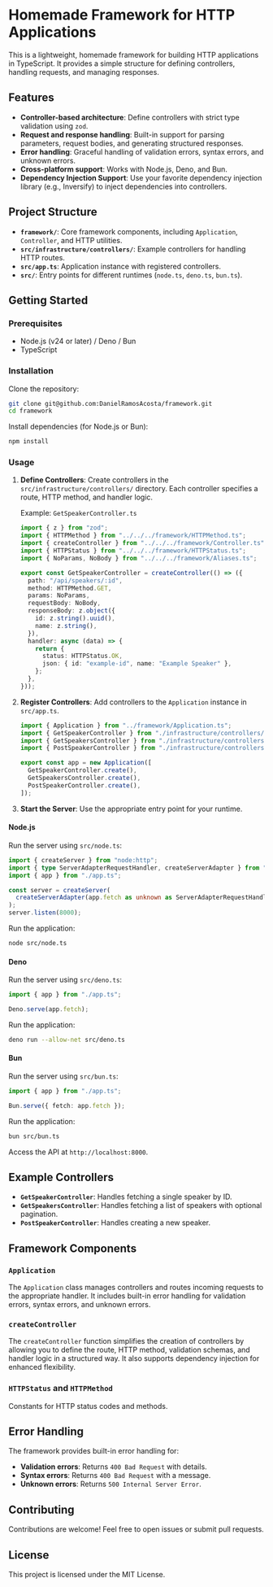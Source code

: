 # Homemade Framework for HTTP Applications

This is a lightweight, homemade framework for building HTTP applications in TypeScript. It provides a simple structure for defining controllers, handling requests, and managing responses.

## Features

- **Controller-based architecture**: Define controllers with strict type validation using `zod`.
- **Request and response handling**: Built-in support for parsing parameters, request bodies, and generating structured responses.
- **Error handling**: Graceful handling of validation errors, syntax errors, and unknown errors.
- **Cross-platform support**: Works with Node.js, Deno, and Bun.
- **Dependency Injection Support**: Use your favorite dependency injection library (e.g., Inversify) to inject dependencies into controllers.

## Project Structure

- **`framework/`**: Core framework components, including `Application`, `Controller`, and HTTP utilities.
- **`src/infrastructure/controllers/`**: Example controllers for handling HTTP routes.
- **`src/app.ts`**: Application instance with registered controllers.
- **`src/`**: Entry points for different runtimes (`node.ts`, `deno.ts`, `bun.ts`).

## Getting Started

### Prerequisites

- Node.js (v24 or later) / Deno / Bun
- TypeScript

### Installation

Clone the repository:

```bash
git clone git@github.com:DanielRamosAcosta/framework.git
cd framework
```

Install dependencies (for Node.js or Bun):

```bash
npm install
```

### Usage

1. **Define Controllers**: Create controllers in the `src/infrastructure/controllers/` directory. Each controller specifies a route, HTTP method, and handler logic.

    Example: `GetSpeakerController.ts`
    ```typescript
    import { z } from "zod";
    import { HTTPMethod } from "../../../framework/HTTPMethod.ts";
    import { createController } from "../../../framework/Controller.ts";
    import { HTTPStatus } from "../../../framework/HTTPStatus.ts";
    import { NoParams, NoBody } from "../../../framework/Aliases.ts";

    export const GetSpeakerController = createController(() => ({
      path: "/api/speakers/:id",
      method: HTTPMethod.GET,
      params: NoParams,
      requestBody: NoBody,
      responseBody: z.object({
        id: z.string().uuid(),
        name: z.string(),
      }),
      handler: async (data) => {
        return {
          status: HTTPStatus.OK,
          json: { id: "example-id", name: "Example Speaker" },
        };
      },
    }));
    ```

2. **Register Controllers**: Add controllers to the `Application` instance in `src/app.ts`.

    ```typescript
    import { Application } from "../framework/Application.ts";
    import { GetSpeakerController } from "./infrastructure/controllers/GetSpeakerController.ts";
    import { GetSpeakersController } from "./infrastructure/controllers/GetSpeakersController.ts";
    import { PostSpeakerController } from "./infrastructure/controllers/PostSpeakerController.ts";

    export const app = new Application([
      GetSpeakerController.create(),
      GetSpeakersController.create(),
      PostSpeakerController.create(),
    ]);
    ```

3. **Start the Server**: Use the appropriate entry point for your runtime.

#### Node.js
Run the server using `src/node.ts`:
```typescript
import { createServer } from "node:http";
import { type ServerAdapterRequestHandler, createServerAdapter } from "@whatwg-node/server";
import { app } from "./app.ts";

const server = createServer(
  createServerAdapter(app.fetch as unknown as ServerAdapterRequestHandler<unknown>),
);
server.listen(8000);
```

Run the application:
```bash
node src/node.ts
```

#### Deno
Run the server using `src/deno.ts`:
```typescript
import { app } from "./app.ts";

Deno.serve(app.fetch);
```

Run the application:
```bash
deno run --allow-net src/deno.ts
```

#### Bun
Run the server using `src/bun.ts`:
```typescript
import { app } from "./app.ts";

Bun.serve({ fetch: app.fetch });
```

Run the application:
```bash
bun src/bun.ts
```

Access the API at `http://localhost:8000`.

## Example Controllers

- **`GetSpeakerController`**: Handles fetching a single speaker by ID.
- **`GetSpeakersController`**: Handles fetching a list of speakers with optional pagination.
- **`PostSpeakerController`**: Handles creating a new speaker.

## Framework Components

### `Application`

The `Application` class manages controllers and routes incoming requests to the appropriate handler. It includes built-in error handling for validation errors, syntax errors, and unknown errors.

### `createController`

The `createController` function simplifies the creation of controllers by allowing you to define the route, HTTP method, validation schemas, and handler logic in a structured way. It also supports dependency injection for enhanced flexibility.

### `HTTPStatus` and `HTTPMethod`

Constants for HTTP status codes and methods.

## Error Handling

The framework provides built-in error handling for:

- **Validation errors**: Returns `400 Bad Request` with details.
- **Syntax errors**: Returns `400 Bad Request` with a message.
- **Unknown errors**: Returns `500 Internal Server Error`.

## Contributing

Contributions are welcome! Feel free to open issues or submit pull requests.

## License

This project is licensed under the MIT License.
